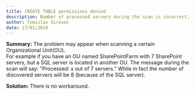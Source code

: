 ```yaml
---
title: CREATE TABLE permissions denied
description: Number of processed servers during the scan is incorrect.
author: Tomislav Sirovec
date: 17/01/2018
---
```


__Summary:__ The problem may appear when scanning a certain Organizational Unit(OU).  
 For example if you have an OU named SharePointFarm with 7 SharePoint servers, but a SQL server is located in another OU. The message during the scan will say: "Processed: x out of 7 servers." While in fact the number of discovered servers will be 8 (because of the SQL server).  

__Solution:__ There is no workaround. 